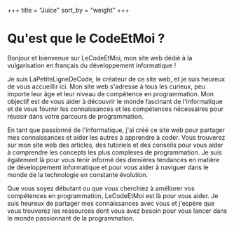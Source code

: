 +++
title = "Juice"
sort_by = "weight"
+++

 <h1> Qu'est que le CodeEtMoi ? </h1>

Bonjour et bienvenue sur LeCodeEtMoi, mon site web dédié à la vulgarisation en français du développement informatique !

Je suis LaPetiteLigneDeCode, le créateur de ce site web, et je suis heureux de vous accueillir ici. Mon site web s'adresse à tous les curieux, peu importe leur âge et leur niveau de compétence en programmation. Mon objectif est de vous aider à découvrir le monde fascinant de l'informatique et de vous fournir les connaissances et les compétences nécessaires pour réussir dans votre parcours de programmation.

En tant que passionné de l'informatique, j'ai créé ce site web pour partager mes connaissances et aider les autres à apprendre à coder. Vous trouverez sur mon site web des articles, des tutoriels et des conseils pour vous aider à comprendre les concepts les plus complexes de programmation. Je suis également là pour vous tenir informé des dernières tendances en matière de développement informatique et pour vous aider à naviguer dans le monde de la technologie en constante évolution.

Que vous soyez débutant ou que vous cherchiez à améliorer vos compétences en programmation, LeCodeEtMoi est là pour vous aider. Je suis heureux de partager mes connaissances avec vous et j'espère que vous trouverez les ressources dont vous avez besoin pour vous lancer dans le monde passionnant de la programmation.